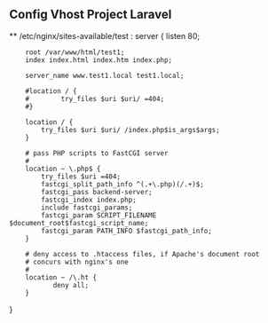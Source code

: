 ## Config Vhost Project Laravel
** /etc/nginx/sites-available/test :
server {
        listen 80;

        root /var/www/html/test1;
        index index.html index.htm index.php;

        server_name www.test1.local test1.local;

        #location / {
        #        try_files $uri $uri/ =404;
        #}

        location / {
            try_files $uri $uri/ /index.php$is_args$args;
        }

        # pass PHP scripts to FastCGI server
        #
        location ~ \.php$ {
            try_files $uri =404;
            fastcgi_split_path_info ^(.+\.php)(/.+)$;
            fastcgi_pass backend-server;
            fastcgi_index index.php;
            include fastcgi_params;
            fastcgi_param SCRIPT_FILENAME $document_root$fastcgi_script_name;
            fastcgi_param PATH_INFO $fastcgi_path_info;
        }

        # deny access to .htaccess files, if Apache's document root
        # concurs with nginx's one
        #
        location ~ /\.ht {
               deny all;
        }
}
